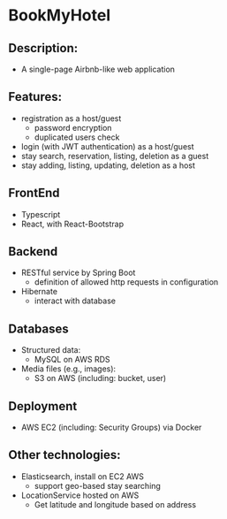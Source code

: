 # BookMyHotel
## Description:
  - A single-page Airbnb-like web application

## Features:
  - registration as a host/guest
    - password encryption
    - duplicated users check
  - login (with JWT authentication) as a host/guest
  - stay search, reservation, listing, deletion as a guest
  - stay adding, listing, updating, deletion as a host

## FrontEnd
  - Typescript
  - React, with React-Bootstrap

## Backend
  - RESTful service by Spring Boot
    - definition of allowed http requests in configuration 
  - Hibernate
    - interact with database

## Databases
  - Structured data: 
    - MySQL on AWS RDS
  - Media files (e.g., images): 
    - S3 on AWS (including: bucket, user)

## Deployment
  - AWS EC2 (including: Security Groups) via Docker

## Other technologies:
  - Elasticsearch, install on EC2 AWS
    - support geo-based stay searching
  - LocationService hosted on AWS
    - Get latitude and longitude based on address
